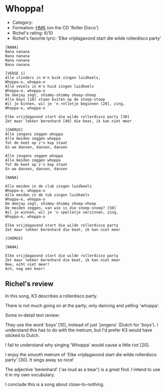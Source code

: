 # Whoppa!

 * Category: 
 * Formation: [HMK](Hkm.md) (on the CD 'Roller Disco')
 * Richel's rating: 6/10
 * Richel's  favorite lyric: 'Elke vrijdagavond start die wilde rollerdisco party'

```
[NANA]
Nana nanana
Nana nanana
Nana nanana
Nana nanana

[VERSE 1]
Alle vlinders in m'n buik zingen luidkeels,
Whoppa-e, whoppa-o
Alle vezels in m'n huid zingen luidkeels
Whoppa-e, whoppa-o
De deejay zegt, shimmy-shimmy shoep-shoep
Alle boys [10] staan buiten op de stoep-stoep
Wil je binnen, wil je 'n relletje beginnen [20], zing,
Whoppa-e, whoppa-o

Elke vrijdagavond start die wilde rollerdisco party [30]
Zet maar lekker berenhard [40] die beat, ik kan niet meer

[CHORUS]
Alle jongens zeggen whoppa
Alle meiden zeggen whoppa
Tot de keet op z'n kop staat
En we dansen, dansen, dansen

Alle jongens zeggen whoppa
Alle meiden zeggen whoppa
Tot de keet op z'n kop staat
En we dansen, dansen, dansen

[NANA]

Alle meiden in de club zingen luidkeels
Whoppa-e, whoppa-o
Alle meiden in de tub zingen luidkeels
Whoppa-e, whoppa-o
De deejay zegt, shimmy-shimmy shoep-shoep
De meiden zeggen, van wie is die snoep-snoep? [50]
Wil je winnen, wil je 'n spelletje verzinnen, zing,
Whoppa-e, whoppa-o

Elke vrijdagavond start die wilde rollerdisco party
Zet maar lekker berenhard die beat, ik kan niet meer

[CHORUS]

[NANA]

Elke vrijdagavond start die wilde rollerdisco party
Zet maar lekker berenhard die beat, ik kan niet meer
Nee, echt niet meer!
Ach, nog een keer!

```

## Richel's review

In this song, K3 describes a rollerdisco party.

There is not much going on at the party; only dancing and yelling 'whoppa'.

Some in-detail text review:

They use the word 'boys' [10], instead of just 'jongens' (Dutch for 'boys').
I understand this has to do with the metrum, but I'd prefer K3 would have
sticked to Dutch.

I fail to understand why singing 'Whoppa' would cause a little riot [20].

I enjoy the smooth metrum of 'Elke vrijdagavond start die 
wilde rollerdisco party' [30]. It sings away so nice!

The adjective 'berenhard' ('as loud as a bear') is a great find. I intend
to use it in my own vocubulary.

I conclude this is a song about close-to-nothing.


